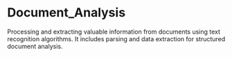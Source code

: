 # Document_Analysis
Processing and extracting valuable information from documents using text recognition algorithms. It includes parsing and data extraction for structured document analysis.
